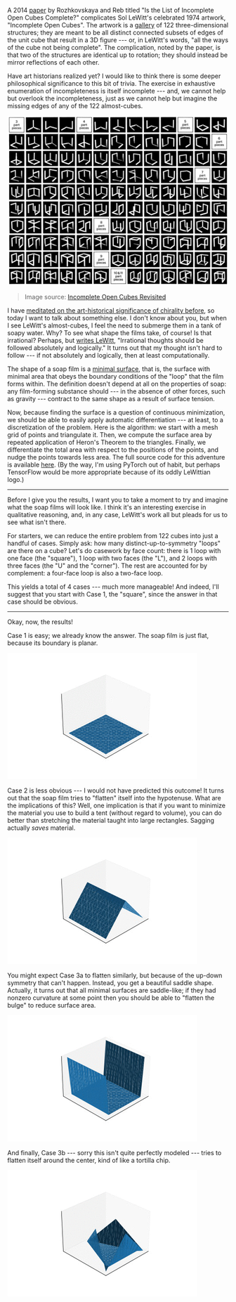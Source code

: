 A 2014 [paper](https://www.math.ksu.edu/~rozhkovs/LeWitt_cubes.pdf) by
Rozhkovskaya and Reb titled "Is the List of Incomplete Open Cubes Complete?"
complicates Sol LeWitt's celebrated 1974 artwork, "Incomplete Open Cubes". The
artwork is a [gallery](https://www.metmuseum.org/art/collection/search/691091)
of 122 three-dimensional structures; they are meant to be all distinct
connected subsets of edges of the unit cube that result in a 3D figure --- or,
in LeWitt's words, "all the ways of the cube not being complete". The
complication, noted by the paper, is that two of the structures are identical
up to rotation; they should instead be mirror reflections of each other.

Have art historians realized yet? I would like to think there is some deeper
philosophical significance to this bit of trivia. The exercise in exhaustive
enumeration of incompleteness is itself incomplete --- and, we cannot help but
overlook the incompleteness, just as we cannot help but imagine the missing
edges of any of the 122 almost-cubes.

![Incomplete Open Cubes](static/minimal-surface/incomplete-open-cubes.png)
> Image source: [Incomplete Open Cubes Revisited](https://cubes-revisited.art)

I have [meditated on the art-historical significance of chirality
before](eucalyptus.html), so today I want to talk about something else. I don't
know about you, but when I see LeWitt's almost-cubes, I feel the need to
submerge them in a tank of soapy water. Why? To see what shape the films take,
of course! Is that irrational? Perhaps, but [writes
LeWitt](https://www.moma.org/collection/works/146945), "Irrational thoughts
should be followed absolutely and logically." It turns out that my thought
isn't hard to follow --- if not absolutely and logically, then at least
computationally.

The shape of a soap film is a [minimal
surface](https://en.wikipedia.org/wiki/Minimal_surface), that is, the surface
with minimal area that obeys the boundary conditions of the "loop" that the
film forms within. The definition doesn't depend at all on the properties of
soap: any film-forming substance should --- in the absence of other forces,
such as gravity --- contract to the same shape as a result of surface tension.

Now, because finding the surface is a question of continuous minimization, we
should be able to easily apply automatic differentiation --- at least, to a
discretization of the problem.  Here is the algorithm: we start with a mesh
grid of points and triangulate it. Then, we compute the surface area by
repeated application of Heron's Theorem to the triangles. Finally, we
differentiate the total area with respect to the positions of the points, and
nudge the points towards less area. The full source code for this adventure is
available [here](static/minimal-surface/minimal-surface.ipynb). (By the way,
I'm using PyTorch out of habit, but perhaps TensorFlow would be more
appropriate because of its oddly LeWittian logo.)

---

Before I give you the results, I want you to take a moment to try and imagine
what the soap films will look like. I think it's an interesting exercise in
qualitative reasoning, and, in any case, LeWitt's work all but pleads for us to
see what isn't there.

For starters, we can reduce the entire problem from 122 cubes into just a
handful of cases. Simply ask: how many distinct-up-to-symmetry "loops" are
there on a cube?  Let's do casework by face count: there is 1 loop with one
face (the "square"), 1 loop with two faces (the "L"), and 2 loops with three
faces (the "U" and the "corner"). The rest are accounted for by complement: a
four-face loop is also a two-face loop.

This yields a total of 4 cases --- much more manageable! And indeed, I'll
suggest that you start with Case 1, the "square", since the answer in that case
should be obvious.

---

Okay, now, the results!

Case 1 is easy; we already know the answer. The soap film is just flat, because
its boundary is planar.

![Case 1, the square](static/minimal-surface/case_1.gif)

Case 2 is less obvious --- I would not have predicted this outcome! It turns
out that the soap film tries to "flatten" itself into the hypotenuse. What are
the implications of this? Well, one implication is that if you want to minimize
the material you use to build a tent (without regard to volume), you can do
better than stretching the material taught into large rectangles. Sagging
actually _saves_ material.

![Case 2, the "L"](static/minimal-surface/case_2.gif)

You might expect Case 3a to flatten similarly, but because of the up-down
symmetry that can't happen. Instead, you get a beautiful saddle shape.
Actually, it turns out that all minimal surfaces are saddle-like; if they had
nonzero curvature at some point then you should be able to "flatten the bulge"
to reduce surface area.

![Case 3a, the "U"](static/minimal-surface/case_3a.gif)

And finally, Case 3b --- sorry this isn't quite perfectly modeled --- tries to
flatten itself around the center, kind of like a tortilla chip.

![Case 3b, the "corner"](static/minimal-surface/case_3b.gif)
